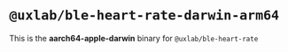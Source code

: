# `@uxlab/ble-heart-rate-darwin-arm64`

This is the **aarch64-apple-darwin** binary for `@uxlab/ble-heart-rate`
